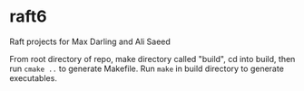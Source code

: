 # raft6
Raft projects for Max Darling and Ali Saeed

From root directory of repo, make directory called "build", cd into build, then run `cmake ..` to generate Makefile. Run `make` in build directory to generate executables.
